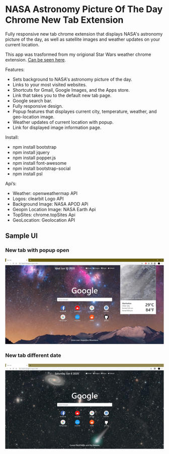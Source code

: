 # NASA Astronomy Picture Of The Day Chrome New Tab Extension
 Fully responsive new tab chrome extension that displays NASA's astronomy picture of the day, as well as satellite images and weather updates on your current location.

This app was trasformed from my origional Star Wars weather chrome extension. [Can be seen here](https://github.com/PhilipPhil/Star-Wars-Weather-Chrome-Extension).

Features:
- Sets background to NASA's astronomy picture of the day.
- Links to your most visited websites.
- Shortcuts for Gmail, Google Images, and the Apps store.
- Link that takes you to the default new tab page.
- Google search bar.
- Fully responsive design. 
- Popup features that displayes current city, temperature, weather, and geo-location image.
- Weather updates of current location with popup.
- Link for displayed image information page.

Install:
- npm install bootstrap
- npm install jquery
- npm install popper.js
- npm install font-awesome
- npm install bootstrap-social
- npm install psl

Api’s:
- Weather: openweathermap API
- Logos: clearbit Logo API
- Background Image: NASA APOD APi
- Geopin Location Image: NASA Earth Api
- TopSites: chrome.topSites Api
- GeoLocation: Geolocation API

## Sample UI

### New tab with popup open
![Image1](img/uisample/sample1.JPG)

### New tab different date
![Image2](img/uisample/sample2.JPG)